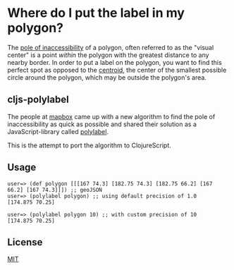 # Where do I put the label in my polygon?

The [pole of inaccessibility](https://en.wikipedia.org/wiki/Pole_of_inaccessibility) of a polygon, often referred to as the "visual center" is a point _within_ the polygon with the greatest distance to any nearby border. In order to put a label on the polygon, you want to find this perfect spot as opposed to the [centroid](https://en.wikipedia.org/wiki/Centroid), the center of the smallest possible circle around the polygon, which may be outside the polygon's area.

## cljs-polylabel

The people at [mapbox](https://blog.mapbox.com/a-new-algorithm-for-finding-a-visual-center-of-a-polygon-7c77e6492fbc) came up with a new algorithm to find the pole of inaccessibility as quick as possible and shared their solution as a JavaScript-library called [polylabel](https://github.com/mapbox/polylabel).

This is the attempt to port the algorithm to ClojureScript.

## Usage
```clojurescript
user=> (def polygon [[[167 74.3] [182.75 74.3] [182.75 66.2] [167 66.2] [167 74.3]]]) ;; geoJSON
user=> (polylabel polygon) ;; using default precision of 1.0
[174.875 70.25]

user=> (polylabel polygon 10) ;; with custom precision of 10
[174.875 70.25]
```

## License

[MIT](https://github.com/Nylle/cljs-polylabel/blob/master/LICENSE.txt)
